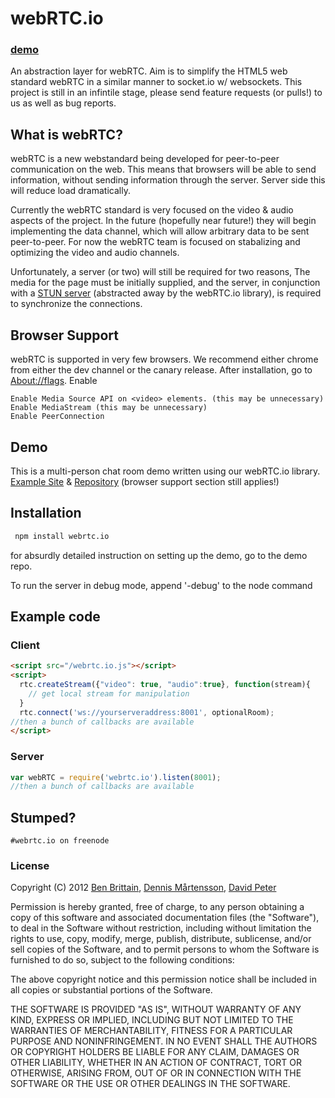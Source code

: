 # webRTC.io
### [demo](http://webrtc.dennis.is/)
An abstraction layer for webRTC. Aim is to simplify the HTML5 web standard webRTC in a similar manner to socket.io w/ websockets. This project is still in an infintile stage, please send feature requests (or pulls!) to us as well as bug reports.

## What is webRTC?
webRTC is a new webstandard being developed for peer-to-peer communication on the web. This means that browsers will be able to send information, without sending information through the server. Server side this will reduce load dramatically. 

Currently the webRTC standard is very focused on the video & audio aspects of the project. In the future (hopefully near future!) they will begin implementing the data channel, which will allow arbitrary data to be sent peer-to-peer. For now the webRTC team is focused on stabalizing and optimizing the video and audio channels.

Unfortunately, a server (or two) will still be required for two reasons, The media for the page must be initially supplied, and the server, in conjunction with a [STUN server](http://en.wikipedia.org/wiki/STUN) (abstracted away by the webRTC.io library), is required to synchronize the connections.

## Browser Support
webRTC is supported in very few browsers. We recommend either chrome from either the dev channel or the canary release.
After installation, go to [About://flags](chrome://flags/). Enable
```
Enable Media Source API on <video> elements. (this may be unnecessary)
Enable MediaStream (this may be unnecessary)
Enable PeerConnection
```

## Demo
This is a multi-person chat room demo written using our webRTC.io library. [Example Site](http://webrtc.dennis.is/) & [Repository](http://www.github.com/webRTC/webrtc.io-demo/) (browser support section still applies!)

## Installation
```bash
 npm install webrtc.io
```
for absurdly detailed instruction on setting up the demo, go to the demo repo.

To run the server in debug mode, append '-debug' to the node command

## Example code

### Client


```html
<script src="/webrtc.io.js"></script>
<script>
  rtc.createStream({"video": true, "audio":true}, function(stream){
    // get local stream for manipulation
  }
  rtc.connect('ws://yourserveraddress:8001', optionalRoom);
//then a bunch of callbacks are available
</script>
```

### Server

```javascript
var webRTC = require('webrtc.io').listen(8001);
//then a bunch of callbacks are available
```

## Stumped?
```
#webrtc.io on freenode
```

### License
Copyright (C) 2012 [Ben Brittain](https://github.com/cavedweller), [Dennis Mårtensson](https://github.com/dennismartensson), [David Peter](https://github.com/sarenji)

Permission is hereby granted, free of charge, to any person obtaining a copy of this software and associated documentation files (the "Software"), to deal in the Software without restriction, including without limitation the rights to use, copy, modify, merge, publish, distribute, sublicense, and/or sell copies of the Software, and to permit persons to whom the Software is furnished to do so, subject to the following conditions:

The above copyright notice and this permission notice shall be included in all copies or substantial portions of the Software.

THE SOFTWARE IS PROVIDED "AS IS", WITHOUT WARRANTY OF ANY KIND, EXPRESS OR IMPLIED, INCLUDING BUT NOT LIMITED TO THE WARRANTIES OF MERCHANTABILITY, FITNESS FOR A PARTICULAR PURPOSE AND NONINFRINGEMENT. IN NO EVENT SHALL THE AUTHORS OR COPYRIGHT HOLDERS BE LIABLE FOR ANY CLAIM, DAMAGES OR OTHER LIABILITY, WHETHER IN AN ACTION OF CONTRACT, TORT OR OTHERWISE, ARISING FROM, OUT OF OR IN CONNECTION WITH THE SOFTWARE OR THE USE OR OTHER DEALINGS IN THE SOFTWARE.
